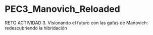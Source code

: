 # PEC3_Manovich_Reloaded
RETO ACTIVIDAD 3. Visionando el futuro con las gafas de Manovich: redescubriendo la hibridación
